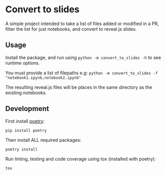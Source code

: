 # Convert to slides

A simple project intended to take a list of files added or modified in a PR, filter the list for just notebooks, and convert to reveal.js slides.

## Usage

Install the package, and run using `python -m convert_to_slides -h` to see runtime options.

You must provide a list of filepaths e.g: `python -m convert_to_slides -f "notebook1.ipynb,notebook2.ipynb"`

The resulting reveal.js files will be places in the same directory as the existing notebooks.

## Development

First install [poetry](https://python-poetry.org/):

    pip install poetry

Then install ALL required packages:

    poetry install

Run linting, testing and code coverage using tox (installed with poetry):

    tox
